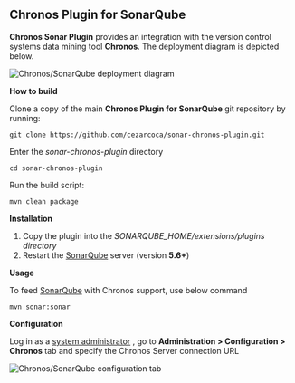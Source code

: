 ## Chronos Plugin for SonarQube ##

**Chronos Sonar Plugin** provides an integration with the version control systems data mining tool **Chronos**. The deployment diagram is depicted below.

![Chronos/SonarQube deployment diagram](https://drive.google.com/uc?id=0B9tMA3RbZ5P_ekJreC1Qc0Zma3c)

**How to build**

Clone a copy of the main **Chronos Plugin for SonarQube** git repository by running:

    git clone https://github.com/cezarcoca/sonar-chronos-plugin.git

Enter the *sonar-chronos-plugin* directory

    cd sonar-chronos-plugin
 
Run the build script:

    mvn clean package

**Installation**

1. Copy the plugin into the *SONARQUBE_HOME/extensions/plugins directory*
2. Restart the [SonarQube](https://docs.sonarqube.org/display/SONAR/Documentation) server (version **5.6+**)

**Usage**

To feed [SonarQube](https://docs.sonarqube.org/display/SONAR/Documentation) with Chronos support, use below command

    mvn sonar:sonar
    
**Configuration**

Log in as a [system administrator](https://docs.sonarqube.org/display/SONAR/Authorization) , go to **Administration > Configuration > Chronos** tab and specify the Chronos Server connection URL

![Chronos/SonarQube configuration tab](https://drive.google.com/uc?id=0B9tMA3RbZ5P_NlRCbmMtMGlDNlE)